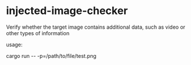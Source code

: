 # injected-image-checker

Verify whether the target image contains additional data, such as video or other types of information

usage:

cargo run -- -p=/path/to/file/test.png
